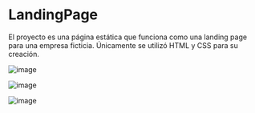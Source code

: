 # LandingPage
 El proyecto es una página estática que funciona como una landing page para una empresa ficticia. Únicamente se utilizó HTML y CSS para su creación.
 
 ![image](https://user-images.githubusercontent.com/63268239/122475487-f7335780-cf81-11eb-8c33-3685b163d561.png)

 ![image](https://user-images.githubusercontent.com/63268239/122475473-f1d60d00-cf81-11eb-9a8b-0a60ea49263d.png)
 
 ![image](https://user-images.githubusercontent.com/63268239/122475524-01edec80-cf82-11eb-8a05-2f6c6722887a.png)



